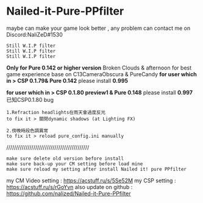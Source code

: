 # Nailed-it-Pure-PPfilter
maybe can make your game look better , any problem can contact me on
Discord:NaliZeD#1530

```
Still W.I.P filter 
Still W.I.P filter 
Still W.I.P filter
``` 
**Only for Pure 0.142 or higher version**
Broken Clouds & afternoon for best game experience
base on C13CameraObscura & PureCandy
**for user which in > CSP 0.1.79& Pure 0.142**
please install **0.995**

**for user which in > CSP 0.1.80 preview1  & Pure 0.148**
please install **0.997**
已知CSP0.1.80 bug
```
1.Refraction headlights在雨天會過度反光
to fix it > 關閉dynamic shadows (at Lighting FX)

2.傍晚時段色調異常
to fix it > reload pure_config.ini manually
```
///////////////////////////////////////////
```
make sure delete old version before install
make sure back-up your CM setting before load mine
make sure reload my setting after install Nailed it! pure PPfilter
```
my CM Video setting : https://acstuff.ru/s/5Se52M
my CSP setting : https://acstuff.ru/s/rGoYvn
also update on github : https://github.com/nalized/Nailed-it-Pure-PPfilter
